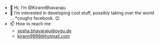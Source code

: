 - 👋 Hi, I’m @KirannBhavaraju
- 👀 I’m interested in developing cool stuff, possibly taking over the world ... *coughs facebook. 😉 
- 📫 How to reach me
  - sesha.bhavaraju@ovgu.de
  - kirann9999@hotmail.com

<!---
KirannBhavaraju/KirannBhavaraju is a ✨ special ✨ repository because its `README.md` (this file) appears on your GitHub profile.
You can click the Preview link to take a look at your changes.
--->
